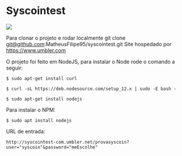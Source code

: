 # Syscointest
![](https://syscoin.com.br/wp-content/uploads/2018/07/SysCoinLogo-full.png)

Para clonar o projeto e rodar localmente
git clone git@github.com:MatheusFilipe95/syscointest.git
Site hospedado por https://www.umbler.com

O projeto foi feito em NodeJS, para instalar o Node rode o comando a seguir:

````
$ sudo apt-get install curl
````

````
$ curl -sL https://deb.nodesource.com/setup_12.x | sudo -E bash -
````

```
$ sudo apt-get install nodejs
```

Para instalar o NPM:

```
$ sudo apt install nodejs
```

URL de entrada:

```
http://syscointest-com.umbler.net/provasyscoin?user="syscoin"&password="meEscolhe"
```
